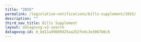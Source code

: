 ```yaml
---
title: "2015"
permalink: /legislative-notifications/bills-supplement/2015/
description: ""
third_nav_title: Bills Supplement
layout: datagovsg-v2-search
datagovsg-id: d_bd11a49609425aa252fe4c3e3067b6c6
---
```

